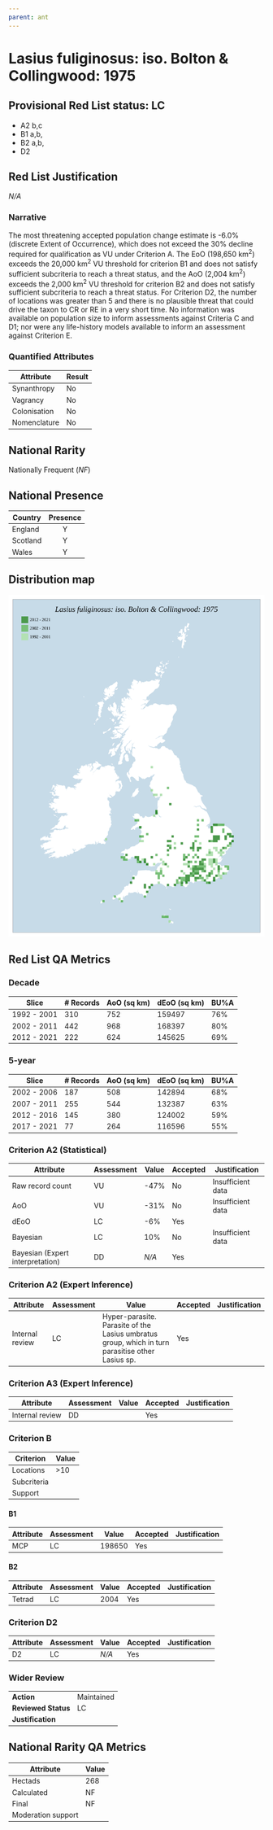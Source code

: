 ```yaml
---
parent: ant
---
```


# Lasius fuliginosus: iso. Bolton & Collingwood: 1975

## Provisional Red List status: LC
- A2 b,c
- B1 a,b, 
- B2 a,b, 
- D2

## Red List Justification
*N/A*
### Narrative


The most threatening accepted population change estimate is -6.0% (discrete Extent of Occurrence), which does not exceed the 30% decline required for qualification as VU under Criterion A. The EoO (198,650 km<sup>2</sup>) exceeds the 20,000 km<sup>2</sup> VU threshold for criterion B1 and does not satisfy sufficient subcriteria to reach a threat status, and the AoO (2,004 km<sup>2</sup>) exceeds the 2,000 km<sup>2</sup> VU threshold for criterion B2 and does not satisfy sufficient subcriteria to reach a threat status. For Criterion D2, the number of locations was greater than 5 and there is no plausible threat that could drive the taxon to CR or RE in a very short time. No information was available on population size to inform assessments against Criteria C and D1; nor were any life-history models available to inform an assessment against Criterion E.
### Quantified Attributes
|Attribute|Result|
|---|---|
|Synanthropy|No|
|Vagrancy|No|
|Colonisation|No|
|Nomenclature|No|


## National Rarity
Nationally Frequent (*NF*)

## National Presence
|Country|Presence
|---|:-:|
|England|Y|
|Scotland|Y|
|Wales|Y|


## Distribution map
![](../map/282.svg)

## Red List QA Metrics
### Decade
| Slice | # Records | AoO (sq km) | dEoO (sq km) |BU%A |
|---|---|---|---|---|
|1992 - 2001|310|752|159497|76%|
|2002 - 2011|442|968|168397|80%|
|2012 - 2021|222|624|145625|69%|
### 5-year
| Slice | # Records | AoO (sq km) | dEoO (sq km) |BU%A |
|---|---|---|---|---|
|2002 - 2006|187|508|142894|68%|
|2007 - 2011|255|544|132387|63%|
|2012 - 2016|145|380|124002|59%|
|2017 - 2021|77|264|116596|55%|
### Criterion A2 (Statistical)
|Attribute|Assessment|Value|Accepted|Justification
|---|---|---|---|---|
|Raw record count|VU|-47%|No|Insufficient data|
|AoO|VU|-31%|No|Insufficient data|
|dEoO|LC|-6%|Yes||
|Bayesian|LC|10%|No|Insufficient data|
|Bayesian (Expert interpretation)|DD|*N/A*|Yes||
### Criterion A2 (Expert Inference)
|Attribute|Assessment|Value|Accepted|Justification
|---|---|---|---|---|
|Internal review|LC|Hyper-parasite. Parasite of the Lasius umbratus group, which in turn parasitise other Lasius sp.|Yes||
### Criterion A3 (Expert Inference)
|Attribute|Assessment|Value|Accepted|Justification
|---|---|---|---|---|
|Internal review|DD||Yes||
### Criterion B
|Criterion| Value|
|---|---|
|Locations|>10|
|Subcriteria||
|Support||
#### B1
|Attribute|Assessment|Value|Accepted|Justification
|---|---|---|---|---|
|MCP|LC|198650|Yes||
#### B2
|Attribute|Assessment|Value|Accepted|Justification
|---|---|---|---|---|
|Tetrad|LC|2004|Yes||
### Criterion D2
|Attribute|Assessment|Value|Accepted|Justification
|---|---|---|---|---|
|D2|LC|*N/A*|Yes||
### Wider Review
|  |  |
|---|---|
|**Action**|Maintained|
|**Reviewed Status**|LC|
|**Justification**||


## National Rarity QA Metrics
|Attribute|Value|
|---|---|
|Hectads|268|
|Calculated|NF|
|Final|NF|
|Moderation support||


